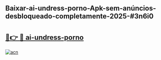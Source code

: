## Baixar-ai-undress-porno-Apk-sem-anúncios-desbloqueado-completamente-2025-#3n6i0

# <h2><a href="https://ainizakaria.my?title=ai-undress-porno&ref=20M">🔗👉 🔴 ai-undress-porno</a></h2>

[![acn](https://github.com/user-attachments/assets/0f9c940e-d8b0-45ae-aac7-cd30a18b3e1c)](https://ainizakaria.my?title=ai-undress-porno&ref=20M)

